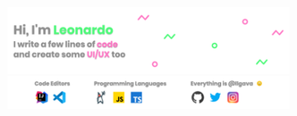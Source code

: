 ![Welcome message](./images/welcome.png)
![Code editors and Programming Languages](./images/faq.png)
